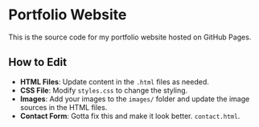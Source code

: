 # Portfolio Website

This is the source code for my portfolio website hosted on GitHub Pages.

## How to Edit

- **HTML Files**: Update content in the `.html` files as needed.
- **CSS File**: Modify `styles.css` to change the styling.
- **Images**: Add your images to the `images/` folder and update the image sources in the HTML files.
- **Contact Form**: Gotta fix this and make it look better. `contact.html`.